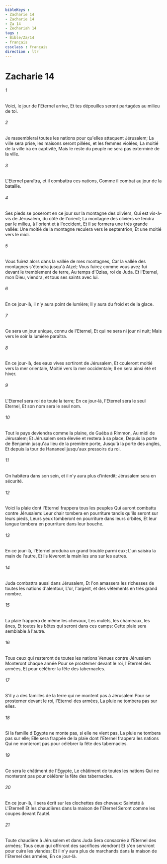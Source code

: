```yaml
---
bibleKeys : 
- Zacharie 14
- Zacharie 14
- Za 14
- Zechariah 14
tags : 
- Bible/Za/14
- français
cssclass : français
direction : ltr
---
```


# Zacharie 14

###### 1
Voici, le jour de l'Eternel arrive, Et tes dépouilles seront partagées au milieu de toi.
###### 2
Je rassemblerai toutes les nations pour qu'elles attaquent Jérusalem; La ville sera prise, les maisons seront pillées, et les femmes violées; La moitié de la ville ira en captivité, Mais le reste du peuple ne sera pas exterminé de la ville.
###### 3
L'Eternel paraîtra, et il combattra ces nations, Comme il combat au jour de la bataille.
###### 4
Ses pieds se poseront en ce jour sur la montagne des oliviers, Qui est vis-à-vis de Jérusalem, du côté de l'orient; La montagne des oliviers se fendra par le milieu, à l'orient et à l'occident, Et il se formera une très grande vallée: Une moitié de la montagne reculera vers le septentrion, Et une moitié vers le midi.
###### 5
Vous fuirez alors dans la vallée de mes montagnes, Car la vallée des montagnes s'étendra jusqu'à Atzel; Vous fuirez comme vous avez fui devant le tremblement de terre, Au temps d'Ozias, roi de Juda. Et l'Eternel, mon Dieu, viendra, et tous ses saints avec lui.
###### 6
En ce jour-là, il n'y aura point de lumière; Il y aura du froid et de la glace.
###### 7
Ce sera un jour unique, connu de l'Eternel, Et qui ne sera ni jour ni nuit; Mais vers le soir la lumière paraîtra.
###### 8
En ce jour-là, des eaux vives sortiront de Jérusalem, Et couleront moitié vers la mer orientale, Moitié vers la mer occidentale; Il en sera ainsi été et hiver.
###### 9
L'Eternel sera roi de toute la terre; En ce jour-là, l'Eternel sera le seul Eternel, Et son nom sera le seul nom.
###### 10
Tout le pays deviendra comme la plaine, de Guéba à Rimmon, Au midi de Jérusalem; Et Jérusalem sera élevée et restera à sa place, Depuis la porte de Benjamin jusqu'au lieu de la première porte, Jusqu'à la porte des angles, Et depuis la tour de Hananeel jusqu'aux pressoirs du roi.
###### 11
On habitera dans son sein, et il n'y aura plus d'interdit; Jérusalem sera en sécurité.
###### 12
Voici la plaie dont l'Eternel frappera tous les peuples Qui auront combattu contre Jérusalem: Leur chair tombera en pourriture tandis qu'ils seront sur leurs pieds, Leurs yeux tomberont en pourriture dans leurs orbites, Et leur langue tombera en pourriture dans leur bouche.
###### 13
En ce jour-là, l'Eternel produira un grand trouble parmi eux; L'un saisira la main de l'autre, Et ils lèveront la main les uns sur les autres.
###### 14
Juda combattra aussi dans Jérusalem, Et l'on amassera les richesses de toutes les nations d'alentour, L'or, l'argent, et des vêtements en très grand nombre.
###### 15
La plaie frappera de même les chevaux, Les mulets, les chameaux, les ânes, Et toutes les bêtes qui seront dans ces camps: Cette plaie sera semblable à l'autre.
###### 16
Tous ceux qui resteront de toutes les nations Venues contre Jérusalem Monteront chaque année Pour se prosterner devant le roi, l'Eternel des armées, Et pour célébrer la fête des tabernacles.
###### 17
S'il y a des familles de la terre qui ne montent pas à Jérusalem Pour se prosterner devant le roi, l'Eternel des armées, La pluie ne tombera pas sur elles.
###### 18
Si la famille d'Egypte ne monte pas, si elle ne vient pas, La pluie ne tombera pas sur elle; Elle sera frappée de la plaie dont l'Eternel frappera les nations Qui ne monteront pas pour célébrer la fête des tabernacles.
###### 19
Ce sera le châtiment de l'Egypte, Le châtiment de toutes les nations Qui ne monteront pas pour célébrer la fête des tabernacles.
###### 20
En ce jour-là, il sera écrit sur les clochettes des chevaux: Sainteté à L'Eternel! Et les chaudières dans la maison de l'Eternel Seront comme les coupes devant l'autel.
###### 21
Toute chaudière à Jérusalem et dans Juda Sera consacrée à l'Eternel des armées; Tous ceux qui offriront des sacrifices viendront Et s'en serviront pour cuire les viandes; Et il n'y aura plus de marchands dans la maison de l'Eternel des armées, En ce jour-là.
